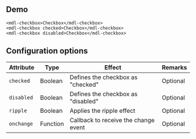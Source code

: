 ## Demo

```html_demo
<mdl-checkbox>Checkbox</mdl-checkbox>
<mdl-checkbox checked>Checkbox</mdl-checkbox>
<mdl-checkbox disabled>Checkbox</mdl-checkbox>
```

## Configuration options

| Attribute | Type | Effect | Remarks |
|-----------|------|--------|---------|
| `checked` | Boolean | Defines the checkbox as "checked"  | Optional |
| `disabled` | Boolean | Defines the checkbox as "disabled" | Optional |
| `ripple` | Boolean | Applies the ripple effect | Optional |
| `onchange` | Function | Callback to receive the change event | Optional |
